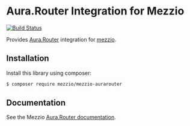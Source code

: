 # Aura.Router Integration for Mezzio

[![Build Status](https://github.com/mezzio/mezzio-aurarouter/actions/workflows/continuous-integration.yml/badge.svg)](https://github.com/mezzio/mezzio-aurarouter/actions/workflows/continuous-integration.yml)

Provides [Aura.Router](https://github.com/auraphp/Aura.Router) integration for
[mezzio](https://github.com/mezzio/mezzio).

## Installation

Install this library using composer:

```bash
$ composer require mezzio/mezzio-aurarouter
```

## Documentation

See the Mezzio [Aura.Router documentation](https://docs.mezzio.dev/mezzio/features/router/aura/).
